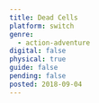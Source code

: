 ```yaml
---
title: Dead Cells
platform: switch
genre:
  - action-adventure
digital: false
physical: true
guide: false
pending: false
posted: 2018-09-04
---
```

